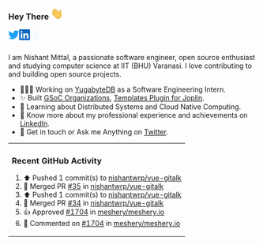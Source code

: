 ### Hey There <img src="./assets/wave.gif" width="25px">
<a href="http://urls.nishantwrp.com/github-to-twitter" target="_blank">
  <img align="left" alt="Nishant's Twitter" width="22px" src="./assets/twitter.svg" />
</a>
<a href="http://urls.nishantwrp.com/github-to-linkedin" target="_blank">
  <img align="left" alt="Nishant's LinkedIn" width="22px" src="./assets/linkedin.svg" />
</a>
<a href="http://urls.nishantwrp.com/github-to-site" target="_blank">
  <img align="left" alt="Nishant's Site" width="22px" src="./assets/globe.svg" />
</a>
<br /><br />

I am Nishant Mittal, a passionate software engineer, open source enthusiast and studying computer science at IIT (BHU) Varanasi. I love contributing to and building open source projects.

- 👨🏽‍💻 Working on [YugabyteDB](https://www.github.com/yugabyte) as a Software Engineering Intern.
- ✨ Built [GSoC Organizations](https://www.gsocorganizations.dev/), [Templates Plugin for Joplin](https://github.com/joplin/plugin-templates).
- 🌱 Learning about Distributed Systems and Cloud Native Computing.
- 🚀 Know more about my professional experience and achievements on [LinkedIn](http://urls.nishantwrp.com/github-to-linkedin).
- 💬 Get in touch or Ask me Anything on [Twitter](http://urls.nishantwrp.com/github-to-twitter).

<table><tr>
  
<td valign="top" width="100%">

### Recent GitHub Activity
<!--RECENT_ACTIVITY:start-->
1. ⬆️ Pushed 1 commit(s) to [nishantwrp/vue-gitalk](https://github.com/nishantwrp/vue-gitalk)<br>
2. 🎉 Merged PR [#35](https://github.com/nishantwrp/vue-gitalk/pull/35) in [nishantwrp/vue-gitalk](https://github.com/nishantwrp/vue-gitalk)<br>
3. ⬆️ Pushed 1 commit(s) to [nishantwrp/vue-gitalk](https://github.com/nishantwrp/vue-gitalk)<br>
4. 🎉 Merged PR [#34](https://github.com/nishantwrp/vue-gitalk/pull/34) in [nishantwrp/vue-gitalk](https://github.com/nishantwrp/vue-gitalk)<br>
5. 👍 Approved [#1704](https://github.com/meshery/meshery.io/pull/1704#pullrequestreview-1986474646) in [meshery/meshery.io](https://github.com/meshery/meshery.io)<br>
6. 💬 Commented on [#1704](https://github.com/meshery/meshery.io/pull/1704#discussion_r1555856574) in [meshery/meshery.io](https://github.com/meshery/meshery.io)<br>
<!--RECENT_ACTIVITY:end-->

</td>
</tr></table>
